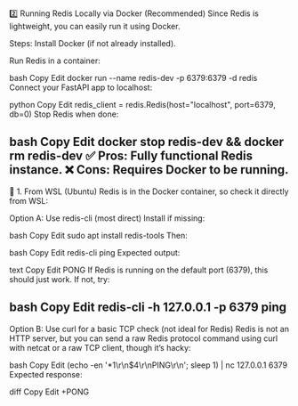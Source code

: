 2️⃣ Running Redis Locally via Docker (Recommended)
Since Redis is lightweight, you can easily run it using Docker.

Steps:
Install Docker (if not already installed).

Run Redis in a container:

bash
Copy
Edit
docker run --name redis-dev -p 6379:6379 -d redis
Connect your FastAPI app to localhost:

python
Copy
Edit
redis_client = redis.Redis(host="localhost", port=6379, db=0)
Stop Redis when done:

bash
Copy
Edit
docker stop redis-dev && docker rm redis-dev
✅ Pros: Fully functional Redis instance.
❌ Cons: Requires Docker to be running.
---
🔧 1. From WSL (Ubuntu)
Redis is in the Docker container, so check it directly from WSL:

Option A: Use redis-cli (most direct)
Install if missing:

bash
Copy
Edit
sudo apt install redis-tools
Then:

bash
Copy
Edit
redis-cli ping
Expected output:

text
Copy
Edit
PONG
If Redis is running on the default port (6379), this should just work. If not, try:

bash
Copy
Edit
redis-cli -h 127.0.0.1 -p 6379 ping
---
Option B: Use curl for a basic TCP check (not ideal for Redis)
Redis is not an HTTP server, but you can send a raw Redis protocol command using curl with netcat or a raw TCP client, though it’s hacky:

bash
Copy
Edit
(echo -en '*1\r\n$4\r\nPING\r\n'; sleep 1) | nc 127.0.0.1 6379
Expected response:

diff
Copy
Edit
+PONG


